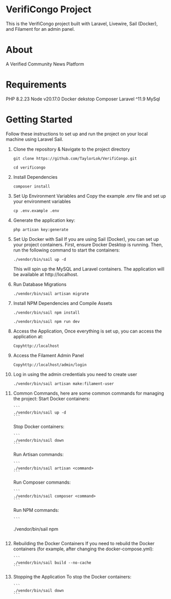 # VerifiCongo Project

This is the VerifiCongo project built with Laravel, Livewire, Sail (Docker), and Filament for an admin panel.

# About

A Verified Community News Platform

# Requirements

PHP 8.2.23
Node v20.17.0
Docker dekstop
Composer
Laravel ^11.9
MySql 

# Getting Started
Follow these instructions to set up and run the project on your local machine using Laravel Sail.

1. Clone the repository & Navigate to the project directory

    ```
    git clone https://github.com/TaylorLok/VerifiCongo.git
    ```
    ```
    cd verificongo
    ```
2. Install Dependencies

    ```
    composer install
    ```
3. Set Up Environment Variables and Copy the example .env file and set up your environment variables
    
    ```
    cp .env.example .env
    ```
4. Generate the application key:

    ```
    php artisan key:generate
    ```
5. Set Up Docker with Sail
    If you are using Sail (Docker), you can set up your project containers. First, ensure Docker Desktop is running.
    Then, run the following command to start the containers:

    ```
    ./vendor/bin/sail up -d
    ```
    This will spin up the MySQL and Laravel containers. The application will be available at http://localhost.

6. Run Database Migrations

    ```
    ./vendor/bin/sail artisan migrate
    ```
7. Install NPM Dependencies and Compile Assets

    ```
    ./vendor/bin/sail npm install
    ```
    ```
    ./vendor/bin/sail npm run dev
    ```
8. Access the Application, Once everything is set up, you can access the application at:

    ```
    Copyhttp://localhost
    ```
9. Access the Filament Admin Panel

    ```
    Copyhttp://localhost/admin/login
    ```
10. Log in using the admin credentials you need to create user

    ```
    ./vendor/bin/sail artisan make:filament-user
    ```
11. Common Commands, here are some common commands for managing the project:
    Start Docker containers:

        ```
        ./vendor/bin/sail up -d
        ```
    Stop Docker containers:

        ```
        ./vendor/bin/sail down
        ```
    Run Artisan commands:

        ```
        ./vendor/bin/sail artisan <command>
        ```
    Run Composer commands:

        ```
        ./vendor/bin/sail composer <command>
        ```
    Run NPM commands:

        ```
    ./vendor/bin/sail npm <command>
    ```

12. Rebuilding the Docker Containers
    If you need to rebuild the Docker containers (for example, after changing the docker-compose.yml):

        ```
        ./vendor/bin/sail build --no-cache
        ```

13. Stopping the Application
    To stop the Docker containers:

        ```
        ./vendor/bin/sail down
        ```